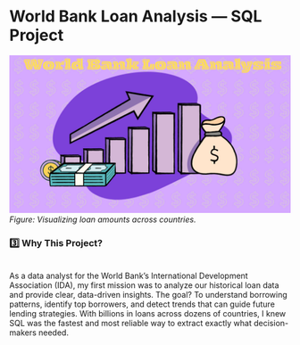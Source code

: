 # World Bank Loan Analysis — SQL Project

![World Bank Loan Analysis](images/WorldBank.png)  
*Figure: Visualizing loan amounts across countries.*


### 3️⃣ Why This Project?
<br>
As a data analyst for the World Bank’s International Development Association (IDA), my first mission was to analyze our historical loan data and provide clear, data-driven insights. The goal? To understand borrowing patterns, identify top borrowers, and detect trends that can guide future lending strategies.
With billions in loans across dozens of countries, I knew SQL was the fastest and most reliable way to extract exactly what decision-makers needed.



